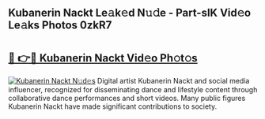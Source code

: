 ## Kubanerin Nackt Le𝚊k𝚎d N𝚞𝚍e - Part-sIK Vid𝚎o Le𝚊ks Photos 0zkR7

# <h2><a href="http://fb7iiqu.evod.top/?m=Kubanerin+Nackt">🔗 👉🔴 Kubanerin Nackt Vid𝚎o Ph𝚘t𝚘s</a></h2>

[![Kubanerin Nackt N𝚞d𝚎s](https://i.imgur.com/8V9OHl7.gif)](http://fb7iiqu.evod.top/?m=Kubanerin+Nackt)
Digital artist Kubanerin Nackt and social media influencer, recognized for disseminating dance and lifestyle content through collaborative dance performances and short videos. Many public figures Kubanerin Nackt have made significant contributions to society. 
